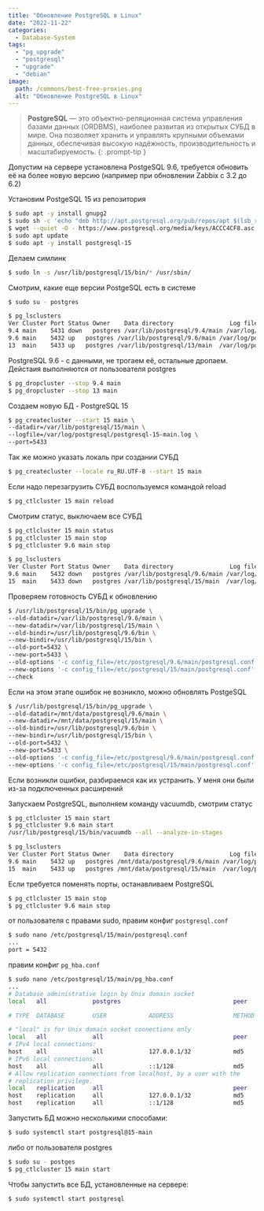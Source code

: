 ```yaml
---
title: "Обновление PostgreSQL в Linux"
date: "2022-11-22"
categories: 
  - Database-System
tags: 
  - "pg_upgrade"
  - "postgresql"
  - "upgrade"
  - "debian"
image:
  path: /commons/best-free-proxies.png
  alt: "Обновление PostgreSQL в Linux"
---
```


> **PostgreSQL** — это объектно-реляционная система управления базами данных (ORDBMS), наиболее развитая из открытых СУБД в мире. Она позволяет хранить и управлять крупными объемами данных, обеспечивая высокую надёжность, производительность и масштабируемость.
{: .prompt-tip }

Допустим на сервере установлена PostgeSQL 9.6, требуется обновить её на более новую версию (например при обновлении Zabbix с 3.2 до 6.2)

Установим PostgeSQL 15 из репозитория

```sh
$ sudo apt -y install gnupg2
$ sudo sh -c 'echo "deb http://apt.postgresql.org/pub/repos/apt $(lsb_release -cs)-pgdg main" > /etc/apt/sources.list.d/pgdg.list'
$ wget --quiet -O - https://www.postgresql.org/media/keys/ACCC4CF8.asc | sudo apt-key add -
$ sudo apt update
$ sudo apt -y install postgresql-15

```

Делаем симлинк

```sh
$ sudo ln -s /usr/lib/postgresql/15/bin/* /usr/sbin/
```

Смотрим, какие еще версии PostgeSQL есть в системе

```sh
$ sudo su - postgres

$ pg_lsclusters
Ver Cluster Port Status Owner    Data directory                Log file
9.4 main    5431 down   postgres /var/lib/postgresql/9.4/main /var/log/postgresql/postgresql-9.4-main.log
9.6 main    5432 up   postgres /var/lib/postgresql/9.6/main /var/log/postgresql/postgresql-9.6-main.log
13  main    5433 up   postgres /var/lib/postgresql/13/main  /var/log/postgresql/postgresql-13-main.log
```

PostgreSQL 9.6 - с данными, не трогаем её, остальные дропаем. Дейстаия выполняются от пользователя postgres

```sh
$ pg_dropcluster --stop 9.4 main
$ pg_dropcluster --stop 13 main
```

Создаем новую БД - PostgreSQL 15

```sh
$ pg_createcluster --start 15 main \
--datadir=/var/lib/postgresql/15/main \
--logfile=/var/log/postgresql/postgresql-15-main.log \
--port=5433
```

Так же можно указать локаль при создании СУБД

```sh
$ pg_createcluster --locale ru_RU.UTF-8 --start 15 main
```

Если надо перезагрузить СУБД воспользуемся командой reload

```sh
$ pg_ctlcluster 15 main reload
```

Смотрим статус, выключаем все СУБД

```sh
$ pg_ctlcluster 15 main status
$ pg_ctlcluster 15 main stop
$ pg_ctlcluster 9.6 main stop

$ pg_lsclusters
Ver Cluster Port Status Owner    Data directory                Log file
9.6 main    5432 down   postgres /var/lib/postgresql/9.6/main /var/log/postgresql/postgresql-9.6-main.log
15  main    5433 down   postgres /var/lib/postgresql/15/main  /var/log/postgresql/postgresql-15-main.log
```

Проверяем готовность СУБД к обновлению

```sh
$ /usr/lib/postgresql/15/bin/pg_upgrade \
--old-datadir=/var/lib/postgresql/9.6/main \
--new-datadir=/var/lib/postgresql/15/main \
--old-bindir=/usr/lib/postgresql/9.6/bin \
--new-bindir=/usr/lib/postgresql/15/bin \
--old-port=5432 \
--new-port=5433 \
--old-options '-c config_file=/etc/postgresql/9.6/main/postgresql.conf' \
--new-options '-c config_file=/etc/postgresql/15/main/postgresql.conf' \
--check
```

Если на этом этапе ошибок не возникло, можно обновлять PostgeSQL

```sh
$ /usr/lib/postgresql/15/bin/pg_upgrade \
--old-datadir=/mnt/data/postgresql/9.6/main \
--new-datadir=/mnt/data/postgresql/15/main \
--old-bindir=/usr/lib/postgresql/9.6/bin \
--new-bindir=/usr/lib/postgresql/15/bin \
--old-port=5432 \
--new-port=5433 \
--old-options '-c config_file=/etc/postgresql/9.6/main/postgresql.conf' \
--new-options '-c config_file=/etc/postgresql/15/main/postgresql.conf'
```

Если возникли ошибки, разбираемся как их устранить. У меня они были из-за подключенных расширений

Запускаем PostgreSQL, выполняем команду vacuumdb, смотрим статус

```sh
$ pg_ctlcluster 15 main start
$ pg_ctlcluster 9.6 main start
/usr/lib/postgresql/15/bin/vacuumdb --all --analyze-in-stages

$ pg_lsclusters
Ver Cluster Port Status Owner    Data directory                Log file
9.6 main    5432 up   postgres /mnt/data/postgresql/9.6/main /var/log/postgresql/postgresql-9.6-main.log
15  main    5433 up   postgres /mnt/data/postgresql/15/main  /var/log/postgresql/postgresql-15-main.log
```

Если требуется поменять порты, останавливаем PostgreSQL

```sh
$ pg_ctlcluster 15 main stop
$ pg_ctlcluster 9.6 main stop
```

от пользователя с правами sudo, правим конфиг `postgresql.conf`

```sh
$ sudo nano /etc/postgresql/15/main/postgresql.conf
...
port = 5432
```

правим конфиг `pg_hba.conf`

```sh
$ sudo nano /etc/postgresql/15/main/pg_hba.conf
...
# Database administrative login by Unix domain socket
local   all             postgres                                peer

# TYPE  DATABASE        USER            ADDRESS                 METHOD

# "local" is for Unix domain socket connections only
local   all             all                                     peer
# IPv4 local connections:
host    all             all             127.0.0.1/32            md5
# IPv6 local connections:
host    all             all             ::1/128                 md5
# Allow replication connections from localhost, by a user with the
# replication privilege.
local   replication     all                                     peer
host    replication     all             127.0.0.1/32            md5
host    replication     all             ::1/128                 md5
```

Запустить БД можно несколькими способами:

```sh
$ sudo systemctl start postgresql@15-main
```

либо от пользователя postgres

```sh
$ sudo su - postges
$ pg_ctlcluster 15 main start
```

Чтобы запустить все БД, установленные на сервере:

```sh
$ sudo systemctl start postgresql
```
